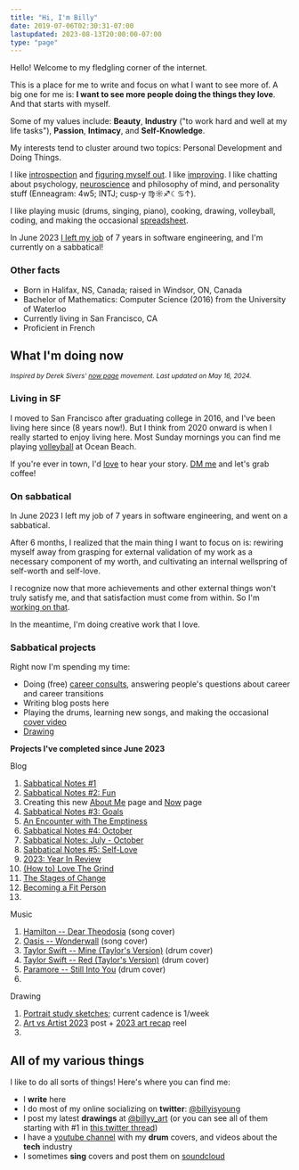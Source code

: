 ```yaml
---
title: "Hi, I'm Billy"
date: 2019-07-06T02:30:31-07:00
lastupdated: 2023-08-13T20:00:00-07:00
type: "page"
---
```


Hello! Welcome to my fledgling corner of the internet.

This is a place for me to write and focus on what I want to see more of. A big one for me is: **I want to see more people doing the things they love**. And that starts with myself.

Some of my values include: **Beauty**, **Industry** ("to work hard and well at my life tasks"), **Passion**, **Intimacy**, and **Self-Knowledge**.

My interests tend to cluster around two topics: Personal Development and Doing Things.

I like <a target="_blank" href="https://billy.dev/posts/letter-29/">introspection</a> and <a target="_blank" href="https://billy.dev/posts/comparisons/">figuring myself out</a>. I like <a target="_blank" href="https://billy.dev/posts/5-25/">improving</a>. I like chatting about psychology, <a target="_blank" href="https://billy.dev/posts/brain-and-ego/">neuroscience</a> and philosophy of mind, and personality stuff (Enneagram: 4w5; INTJ; cusp-y ♍️☼♐☾♋↑).

I like playing music (drums, singing, piano), cooking, drawing, volleyball, coding, and making the occasional <a target="_blank" href="https://billy.dev/posts/taxes/">spreadsheet</a>.

In June 2023 <a target="_blank" href="https://billy.dev/posts/new-game-plus/">I left my job</a> of 7 years in software engineering, and I'm currently on a sabbatical!

### Other facts
- Born in Halifax, NS, Canada; raised in Windsor, ON, Canada
- Bachelor of Mathematics: Computer Science (2016) from the University of Waterloo
- Currently living in San Francisco, CA
- Proficient in French

<a name="now"></a>
## What I'm doing now
<small>_Inspired by Derek Sivers' <a target="_blank" href="https://nownownow.com/about">now page</a> movement. Last updated on May 16, 2024._</small>

### Living in SF
I moved to San Francisco after graduating college in 2016, and I've been living here since (8 years now!). But I think from 2020 onward is when I really started to enjoy living here. Most Sunday mornings you can find me playing <a target="_blank" href="https://heylo.group/sfbv">volleyball</a> at Ocean Beach.

If you're ever in town, I'd <a target="_blank" href="https://twitter.com/billyisyoung/status/1745704925831831706">love</a> to hear your story. <a target="_blank" href="https://twitter.com/billyisyoung">DM me</a> and let's grab coffee!

### On sabbatical
In June 2023 I left my job of 7 years in software engineering, and went on a sabbatical.

After 6 months, I realized that the main thing I want to focus on is: rewiring myself away from grasping for external validation of my work as a necessary component of my worth, and cultivating an internal wellspring of self-worth and self-love.

I recognize now that more achievements and other external things won't truly satisfy me, and that satisfaction must come from within. So I'm <a target="_blank" href="https://billy.dev/posts/sabbatical-notes/5/">working on that</a>.

In the meantime, I'm doing creative work that I love.

### Sabbatical projects
Right now I'm spending my time:

- Doing (free) <a target="_blank" href="https://www.linkedin.com/feed/update/urn:li:activity:7110433966653935616/">career consults</a>, answering people's questions about career and career transitions
- Writing blog posts here
- Playing the drums, learning new songs, and making the occasional <a target="_blank" href="https://www.youtube.com/watch?v=H7jtI4stySI">cover video</a>
- <a target="_blank" href="https://www.instagram.com/billyy_art/">Drawing</a>

**Projects I've completed since June 2023**

Blog
1. <a target="_blank" href="https://billy.dev/posts/sabbatical-notes/1-doing/">Sabbatical Notes #1</a>
1. <a target="_blank" href="https://billy.dev/posts/sabbatical-notes/2-fun/">Sabbatical Notes #2: Fun</a>
1. Creating this new [About Me](#) page and [Now](#now) page
1. <a target="_blank" href="https://billy.dev/posts/sabbatical-notes/3/">Sabbatical Notes #3: Goals</a>
1. <a target="_blank" href="https://billy.dev/posts/emptiness">An Encounter with The Emptiness</a>
1. <a target="_blank" href="https://billy.dev/posts/sabbatical-notes/4/">Sabbatical Notes #4: October</a>
1. <a target="_blank" href="https://billy.dev/posts/sabbatical-notes/recap1/">Sabbatical Notes: July - October</a>
1. <a target="_blank" href="https://billy.dev/posts/sabbatical-notes/5/">Sabbatical Notes #5: Self-Love</a>
1. <a target="_blank" href="https://billy.dev/posts/2023-review/">2023: Year In Review</a>
1. <a target="_blank" href="https://billy.dev/posts/love-the-grind/">(How to) Love The Grind</a>
1. <a target="_blank" href="https://billy.dev/posts/the-stages-of-change/">The Stages of Change</a>
1. <a target="_blank" href="https://billy.dev/posts/becoming-a-fit-person/">Becoming a Fit Person</a>
1. 

Music
1. <a target="_blank" href="https://soundcloud.com/billyisyoung/hamilton-dear-theodosia">Hamilton -- Dear Theodosia</a> (song cover)
1. <a target="_blank" href="https://soundcloud.com/billyisyoung/oasis-wonderwall">Oasis -- Wonderwall</a> (song cover)
1. <a target="_blank" href="https://www.youtube.com/watch?v=H7jtI4stySI">Taylor Swift -- Mine (Taylor's Version)</a> (drum cover)
1. <a target="_blank" href="https://www.youtube.com/watch?v=gpUGLWtg9zY">Taylor Swift -- Red (Taylor's Version)</a> (drum cover)
1. <a target="_blank" href="https://www.youtube.com/watch?v=xiJMd8MdBq0">Paramore -- Still Into You</a> (drum cover)
1. 

Drawing
1. <a target="_blank" href="https://www.instagram.com/billyy_art/">Portrait study sketches</a>; current cadence is 1/week
1. <a target="_blank" href="https://www.instagram.com/p/C0hcPWjPvPW/">Art vs Artist 2023</a> post + <a target="_blank" href="https://www.instagram.com/reel/C1Fgpi9ObpM/">2023 art recap</a> reel
1. 

## All of my various things
I like to do all sorts of things! Here's where you can find me:

- I **write** here
- I do most of my online socializing on **twitter**: <a target="_blank" href="https://twitter.com/billyisyoung">@billyisyoung</a>
- I post my latest **drawings** at <a target="_blank" href="https://www.instagram.com/billyy_art/">@billyy_art</a> (or you can see all of them starting with #1 in <a target="_blank" href="https://twitter.com/billyisyoung/status/1328059097783160838">this twitter thread</a>)
- I have a <a target="_blank" href="https://www.youtube.com/@billyy">youtube channel</a> with my **drum** covers, and videos about the **tech** industry
- I sometimes **sing** covers and post them on <a target="_blank" href="https://soundcloud.com/billyisyoung">soundcloud</a>
